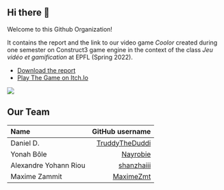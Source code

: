 <!-- <div align="center"> <img src="" align=center height=250px></img> <br> </div> -->

## Hi there 👋 
Welcome to this Github Organization!

It contains the report and the link to our video game *Coolor* created during one semester on Construct3 game engine in the context of the class *Jeu vidéo et gamification* at EPFL (Spring 2022).
- [Download the report](https://github.com/RabbitStudiosCH/.github/raw/main/Rapport_Jeu_Video_Coolor_Groupe_1.pdf)
- [Play The Game on Itch.Io](https://maximezmt.itch.io/coolor)
<a href=https://maximezmt.itch.io/coolor>
  <img src=https://user-images.githubusercontent.com/61186830/171508188-3a17eb2f-783a-4429-8334-4926b7dac4dd.png></img>
</a>


## Our Team
| Name                    |                                        GitHub username |
| :---------------------- | -----------------------------------------------------: |
| Daniel D.               |    [TruddyTheDuddi](https://github.com/TruddyTheDuddi) |
| Yonah Bôle              |                [Nayrobie](https://github.com/Nayrobie) |
| Alexandre Yohann Riou   |            [shanzhaiii](https://github.com/shanzhaiii) |
| Maxime Zammit           |              [MaximeZmt](https://github.com/MaximeZmt) |

